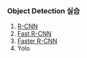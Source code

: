 ### Object Detection 실습
1. [R-CNN]       
2. [Fast R-CNN]
3. [Faster R-CNN]
4. Yolo


[R-CNN]:https://github.com/chihunn/object_detection/tree/main/R-CNN
[Fast R-CNN]:https://github.com/chihunn/object_detection/tree/main/Fast-R-CNN
[Faster R-CNN]:https://github.com/chihunn/object_detection/tree/main/Faster-R-CNN
